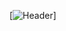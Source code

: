 
[![Header](https://raw.githubusercontent.com/MartinHeinz/MartinHeinz/master/readme_header.png "Header")]
